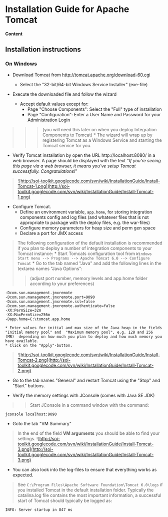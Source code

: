 # Installation Guide for Apache Tomcat #

**Content**


## Installation instructions ##

### On Windows ###

  * Download Tomcat from http://tomcat.apache.org/download-60.cgi
    * Select the "32-bit/64-bit Windows Service Installer" (exe-file)

  * Execute the downloaded file and follow the wizard
    * Accept default values except for:
      * Page "Choose Components": Select the "Full" type of installation
      * Page "Configuration": Enter a User Name and Password for your Administration Login
> > > (you will need this later on when you deploy Integration Components to Tomcat)
    * The wizard will wrap up by registering Tomcat as a Windows Service and starting the Tomcat service for you.

  * Verify Tomcat installation by open the URL http://localhost:8080/ in a web browser. A page should be displayed with the text "_If you're seeing this page via a web browser, it means you've setup Tomcat successfully. Congratulations!_”

> ![http://soi-toolkit.googlecode.com/svn/wiki/InstallationGuide/Install-Tomcat-1.png](http://soi-toolkit.googlecode.com/svn/wiki/InstallationGuide/Install-Tomcat-1.png)

  * Configure Tomcat.
    * Define an environment variable, `app.home`, for storing integration components config and log files (and whatever files that is not appropriate to package with the deploy files, e.g. the war-files)
    * Configure memory parameters for heap size and perm gen space
    * Declare a port for JMX access

> The following configuration of the default installation is recommended if you plan to deploy a number of integration components to your Tomcat instance:
    * Start Tomcats configuration tool from `Windows Start menu --> Programs --> Apache Tomcat 6.0 --> Configure Tomcat`
    * Go to the tab named "Java" and add the following lines in the textarea names "Java Options":
> > (adjust port number, memory levels and app.home folder according to your preferences)
```
-Dcom.sun.management.jmxremote
-Dcom.sun.management.jmxremote.port=9090
-Dcom.sun.management.jmxremote.ssl=false
-Dcom.sun.management.jmxremote.authenticate=false
-XX:PermSize=32m
-XX:MaxPermSize=256m
-Dapp.home=C:\tomcat.app.home
```
    * Enter values for initial and max size of the Java heap in the fields "Initial memory pool" and  "Maximum memory pool", e.g. 128 and 256 (MB)  depending on how much you plan to deploy and how much memory you have available.
    * Click on the "Apply"-button.

> ![http://soi-toolkit.googlecode.com/svn/wiki/InstallationGuide/Install-Tomcat-2.png](http://soi-toolkit.googlecode.com/svn/wiki/InstallationGuide/Install-Tomcat-2.png)

  * Go to the tab names "General" and restart Tomcat using the "Stop" and "Start" buttons.

  * Verify the memory settings with JConsole (comes with Java SE JDK)
> > Start JConsole in a command window with the command:
```
jconsole localhost:9090
```

  * Goto the tab "VM Summary"

> In the end of the field **VM arguments** you should be able to find your settings.
> ![http://soi-toolkit.googlecode.com/svn/wiki/InstallationGuide/Install-Tomcat-3.png](http://soi-toolkit.googlecode.com/svn/wiki/InstallationGuide/Install-Tomcat-3.png)

  * You can also look into the log-files to ensure that everything works as expected.
> See `C:\Program Files\Apache Software Foundation\Tomcat 6.0\logs` if you installed Tomcat in the default installation folder.
> Typically the catalina.log file contains the most important information, a successful start of Tomcat should typically be logged as:
```
INFO: Server startup in 847 ms
```